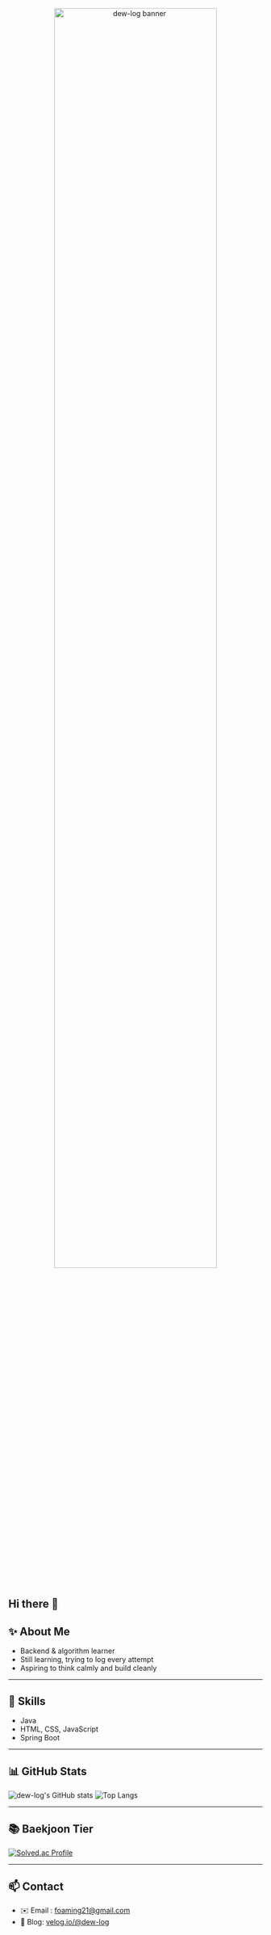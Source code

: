 <p align="center">
  <img src="https://images.unsplash.com/photo-1591181520189-abcb0735c65d?q=80&w=1374&auto=format&fit=crop&ixlib=rb-4.1.0&ixid=M3wxMjA3fDB8MHxwaG90by1wYWdlfHx8fGVufDB8fHx8fA%3D%3D" alt="dew-log banner" width="80%" />
</p>

## Hi there 👋

## ✨ About Me
- Backend & algorithm learner  
- Still learning, trying to log every attempt
- Aspiring to think calmly and build cleanly

---
  
## 🌱 Skills
- Java
- HTML, CSS, JavaScript
- Spring Boot

---

## 📊 GitHub Stats
![dew-log's GitHub stats](https://github-readme-stats.vercel.app/api?username=dew-log&show_icons=true&theme=tokyonight)
![Top Langs](https://github-readme-stats.vercel.app/api/top-langs/?username=dew-log&layout=compact&theme=tokyonight)

---

## 📚 Baekjoon Tier
[![Solved.ac Profile](http://mazassumnida.wtf/api/generate_badge?boj=es998)](https://solved.ac/es998)

---

## 📫 Contact
- ✉️ Email : foaming21@gmail.com
- 💜 Blog: [velog.io/@dew-log](https://velog.io/@dew-log/posts)

